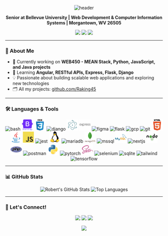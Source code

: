 <p align="center">
  <img src="https://capsule-render.vercel.app/api?type=waving&color=0:2B5BBD,100:130F40&height=180&section=header&text=Hi%20👋,%20I'm%20Robert%20King&fontSize=40&fontAlignY=35&desc=Web%20Developer%20%7C%20CIS%20Student%20%7C%20Tech%20Enthusiast&descSize=20&descAlign=62" alt="header"/>
</p>

<p align="center">
  <b>Senior at Bellevue University | Web Development & Computer Information Systems | Morgantown, WV 26505</b>
</p>

<p align="center">
  <a href="mailto:rkdevstudio.com@gmail.com"><img src="https://img.shields.io/badge/Email-rkdevstudio.com@gmail.com-blue?style=flat-square&logo=gmail"></a>
  <a href="https://linkedin.com/in/robert-king-2301b11ba"><img src="https://img.shields.io/badge/LinkedIn-Robert%20King-0077B5?style=flat-square&logo=linkedin"></a>
  <a href="https://github.com/Raking45"><img src="https://img.shields.io/badge/GitHub-Raking45-181717?style=flat-square&logo=github"></a>
</p>

---

### 🚀 About Me

- 🔭 Currently working on **WEB450 - MEAN Stack, Python, JavaScript, and Java projects**
- 🌱 Learning **Angular, RESTful APIs, Express, Flask, Django**
- 💡 Passionate about building scalable web applications and exploring new technologies
- 🗂️ All my projects: [github.com/Raking45](https://github.com/Raking45)

---

### 🛠️ Languages & Tools

<p align="center">
  <img src="https://www.vectorlogo.zone/logos/gnu_bash/gnu_bash-icon.svg" alt="bash" width="36"/>
  <img src="https://raw.githubusercontent.com/devicons/devicon/master/icons/bootstrap/bootstrap-plain-wordmark.svg" alt="bootstrap" width="36"/>
  <img src="https://raw.githubusercontent.com/devicons/devicon/master/icons/css3/css3-original-wordmark.svg" alt="css3" width="36"/>
  <img src="https://cdn.worldvectorlogo.com/logos/django.svg" alt="django" width="36"/>
  <img src="https://raw.githubusercontent.com/devicons/devicon/master/icons/electron/electron-original.svg" alt="electron" width="36"/>
  <img src="https://raw.githubusercontent.com/devicons/devicon/master/icons/express/express-original-wordmark.svg" alt="express" width="36"/>
  <img src="https://www.vectorlogo.zone/logos/figma/figma-icon.svg" alt="figma" width="36"/>
  <img src="https://www.vectorlogo.zone/logos/palletsprojects_flask/palletsprojects_flask-icon.svg" alt="flask" width="36"/>
  <img src="https://www.vectorlogo.zone/logos/google_cloud/google_cloud-icon.svg" alt="gcp" width="36"/>
  <img src="https://www.vectorlogo.zone/logos/git-scm/git-scm-icon.svg" alt="git" width="36"/>
  <img src="https://raw.githubusercontent.com/devicons/devicon/master/icons/html5/html5-original-wordmark.svg" alt="html5" width="36"/>
  <img src="https://raw.githubusercontent.com/devicons/devicon/master/icons/java/java-original.svg" alt="java" width="36"/>
  <img src="https://raw.githubusercontent.com/devicons/devicon/master/icons/javascript/javascript-original.svg" alt="javascript" width="36"/>
  <img src="https://www.vectorlogo.zone/logos/jestjsio/jestjsio-icon.svg" alt="jest" width="36"/>
  <img src="https://raw.githubusercontent.com/devicons/devicon/master/icons/linux/linux-original.svg" alt="linux" width="36"/>
  <img src="https://www.vectorlogo.zone/logos/mariadb/mariadb-icon.svg" alt="mariadb" width="36"/>
  <img src="https://raw.githubusercontent.com/devicons/devicon/master/icons/mongodb/mongodb-original-wordmark.svg" alt="mongodb" width="36"/>
  <img src="https://www.svgrepo.com/show/303229/microsoft-sql-server-logo.svg" alt="mssql" width="36"/>
  <img src="https://raw.githubusercontent.com/devicons/devicon/master/icons/mysql/mysql-original-wordmark.svg" alt="mysql" width="36"/>
  <img src="https://cdn.worldvectorlogo.com/logos/nextjs-2.svg" alt="nextjs" width="36"/>
  <img src="https://raw.githubusercontent.com/devicons/devicon/master/icons/nodejs/nodejs-original-wordmark.svg" alt="nodejs" width="36"/>
  <img src="https://raw.githubusercontent.com/devicons/devicon/master/icons/php/php-original.svg" alt="php" width="36"/>
  <img src="https://www.vectorlogo.zone/logos/getpostman/getpostman-icon.svg" alt="postman" width="36"/>
  <img src="https://raw.githubusercontent.com/devicons/devicon/master/icons/python/python-original.svg" alt="python" width="36"/>
  <img src="https://www.vectorlogo.zone/logos/pytorch/pytorch-icon.svg" alt="pytorch" width="36"/>
  <img src="https://raw.githubusercontent.com/devicons/devicon/master/icons/sass/sass-original.svg" alt="sass" width="36"/>
  <img src="https://raw.githubusercontent.com/detain/svg-logos/780f25886640cef088af994181646db2f6b1a3f8/svg/selenium-logo.svg" alt="selenium" width="36"/>
  <img src="https://www.vectorlogo.zone/logos/sqlite/sqlite-icon.svg" alt="sqlite" width="36"/>
  <img src="https://www.vectorlogo.zone/logos/tailwindcss/tailwindcss-icon.svg" alt="tailwind" width="36"/>
  <img src="https://www.vectorlogo.zone/logos/tensorflow/tensorflow-icon.svg" alt="tensorflow" width="36"/>
</p>

---

### 📊 GitHub Stats

<p align="center">
  <img src="https://github-readme-stats.vercel.app/api?username=Raking45&show_icons=true&theme=chartreuse-dark&count_private=true&hide_border=true&title_color=2B5BBD&icon_color=1124BB&text_color=A1A1A1&bg_color=0,000000,130F40" alt="Robert's GitHub Stats" width="48%" height="400"/>
  <img src="https://github-readme-stats.vercel.app/api/top-langs/?username=Raking45&layout=compact&theme=chartreuse-dark&hide_border=true" alt="Top Languages" width="48%" height="300" />
</p>

---

### 🤝 Let's Connect!

<p align="center">
  <a href="https://linkedin.com/in/robert-king-2301b11ba"><img src="https://img.shields.io/badge/LinkedIn-Robert%20King-0077B5?style=for-the-badge&logo=linkedin"></a>
  <a href="mailto:rkdevstudio.com@gmail.com"><img src="https://img.shields.io/badge/Email-rkdevstudio.com@gmail.com-D14836?style=for-the-badge&logo=gmail&logoColor=white"></a>
  <a href="https://github.com/Raking45"><img src="https://img.shields.io/badge/GitHub-Raking45-181717?style=for-the-badge&logo=github"></a>
</p>

<p align="center">
  <img src="https://capsule-render.vercel.app/api?type=waving&color=0:2B5BBD,100:130F40&height=120&section=footer"/>
</p>
